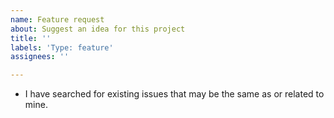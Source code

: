 ```yaml
---
name: Feature request
about: Suggest an idea for this project
title: ''
labels: 'Type: feature'
assignees: ''

---
```


- I have searched for existing issues that may be the same as or related to mine.
